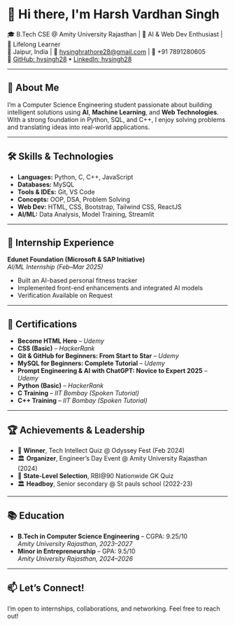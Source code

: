 # 👋 Hi there, I'm Harsh Vardhan Singh

🎓 B.Tech CSE @ Amity University Rajasthan | 🔧 AI & Web Dev Enthusiast | 🌱 Lifelong Learner  
📍 Jaipur, India | 📧 hvsinghrathore28@gmail.com | 📱 +91 7891280605  
🔗 [GitHub: hvsingh28](https://github.com/hvsingh28) • [LinkedIn: hvsingh28](https://linkedin.com/in/hvsingh28)

---

## 🧠 About Me

I’m a Computer Science Engineering student passionate about building intelligent solutions using **AI**, **Machine Learning**, and **Web Technologies**. With a strong foundation in Python, SQL, and C++, I enjoy solving problems and translating ideas into real-world applications.

---

## 🛠 Skills & Technologies

- **Languages:** Python, C, C++, JavaScript  
- **Databases:** MySQL
- **Tools & IDEs:** Git, VS Code 
- **Concepts:** OOP, DSA, Problem Solving  
- **Web Dev:** HTML, CSS, Bootstrap, Tailwind CSS, ReactJS
- **AI/ML:** Data Analysis, Model Training, Streamlit

---

## 💼 Internship Experience

**Edunet Foundation (Microsoft & SAP Initiative)**  
*AI/ML Internship (Feb–Mar 2025)*  
- Built an AI-based personal fitness tracker  
- Implemented front-end enhancements and integrated AI models  
- Verification Available on Request

---

## 📜 Certifications

- **Become HTML Hero** – *Udemy*  
- **CSS (Basic)** – *HackerRank*  
- **Git & GitHub for Beginners: From Start to Star** – *Udemy*  
- **MySQL for Beginners: Complete Tutorial** – *Udemy*  
- **Prompt Engineering & AI with ChatGPT: Novice to Expert 2025** – *Udemy*   
- **Python (Basic)** – *HackerRank*  
- **C Training** – *IIT Bombay (Spoken Tutorial)*  
- **C++ Training** – *IIT Bombay (Spoken Tutorial)*
 
---

## 🏆 Achievements & Leadership

- 🥇 **Winner**, Tech Intellect Quiz @ Odyssey Fest (Feb 2024)  
- 🏛 **Organizer**, Engineer’s Day Event @ Amity University Rajasthan (2024)  
- 🏦 **State-Level Selection**, RBI@90 Nationwide GK Quiz
- 🏛 **Headboy**, Senior secondary @ St pauls school (2022-23)

---

## 📚 Education

- **B.Tech in Computer Science Engineering** – CGPA: 9.25/10  
  *Amity University Rajasthan, 2023–2027*  
- **Minor in Entrepreneurship** – GPA: 9.5/10  
  *Amity University Rajasthan, 2024–2026*  

---

## 📫 Let’s Connect!

I’m open to internships, collaborations, and networking. Feel free to reach out!

